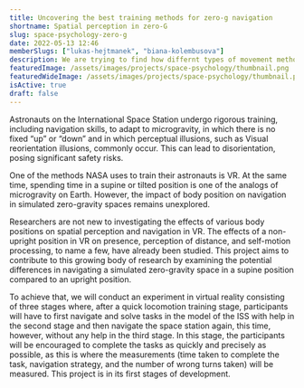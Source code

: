 ```yaml
---
title: Uncovering the best training methods for zero-g navigation
shortname: Spatial perception in zero-G
slug: space-psychology-zero-g
date: 2022-05-13 12:46
memberSlugs: ["lukas-hejtmanek", "biana-kolembusova"]
description: We are trying to find how differnt types of movement methods in VR affect our ability to navigate
featuredImage: /assets/images/projects/space-psychology/thumbnail.png
featuredWideImage: /assets/images/projects/space-psychology/thumbnail.png
isActive: true
draft: false
---
```


Astronauts on the International Space Station undergo rigorous training, including navigation skills, to adapt to microgravity, in which there is no fixed “up” or “down” and in which perceptual illusions, such as Visual reorientation illusions, commonly occur. This can lead to disorientation, posing significant safety risks. 

One of the methods NASA uses to train their astronauts is VR. At the same time, spending time in a supine or tilted position is one of the analogs of microgravity on Earth. However, the impact of body position on navigation in simulated zero-gravity spaces remains unexplored. 

Researchers are not new to investigating the effects of various body positions on spatial perception and navigation in VR. The effects of a non-upright position in VR on presence, perception of distance, and self-motion processing, to name a few, have already been studied. This project aims to contribute to this growing body of research by examining the potential differences in navigating a simulated zero-gravity space in a supine position compared to an upright position. 

To achieve that, we will conduct an experiment in virtual reality consisting of three stages where, after a quick locomotion training stage, participants will have to first navigate and solve tasks in the model of the ISS with help in the second stage and then navigate the space station again, this time, however, without any help in the third stage. In this stage, the participants will be encouraged to complete the tasks as quickly and precisely as possible, as this is where the measurements (time taken to complete the task, navigation strategy, and the number of wrong turns taken) will be measured. 
This project is in its first stages of development. 
